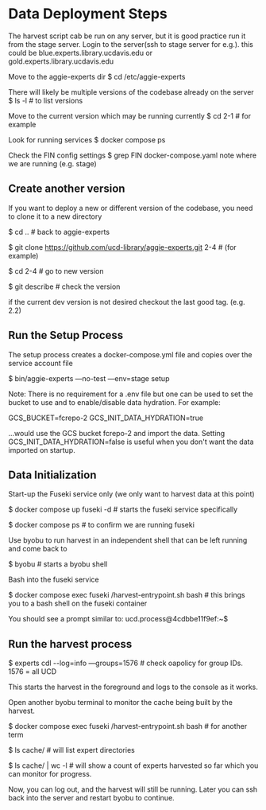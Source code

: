 # Data Deployment Steps

The harvest script cab be run on any server, but it is good practice run it from the stage server.
Login to the server(ssh to stage server for e.g.). this could be blue.experts.library.ucdavis.edu or gold.experts.library.ucdavis.edu

Move to the aggie-experts dir
$ cd /etc/aggie-experts

There will likely be multiple versions of the codebase already on the server
$ ls -l  # to list versions

Move to the current version which may be running currently
$ cd 2-1 # for example

Look for running services
$ docker compose ps 

Check the FIN config settings
$ grep FIN docker-compose.yaml 
note where we are running (e.g. stage)

## Create another version

If you want to deploy a new or different version of the codebase, you need to clone it to a new directory

$ cd  ..  # back to aggie-experts

$ git clone https://github.com/ucd-library/aggie-experts.git 2-4 # (for example)

$ cd 2-4  # go to new version

$ git describe    # check the version

if the current dev version is not desired checkout the last good tag. (e.g. 2.2)

## Run the Setup Process

The setup process creates a docker-compose.yml file and copies over the service account file

$ bin/aggie-experts —no-test —env=stage setup 

Note: There is no requirement for a .env file but one can be used to set the bucket to use and to enable/disable data hydration. For example:

GCS_BUCKET=fcrepo-2
GCS_INIT_DATA_HYDRATION=true   

...would use the GCS bucket fcrepo-2 and import the data. Setting GCS_INIT_DATA_HYDRATION=false is useful when you don't want the data imported on startup. 

## Data Initialization

Start-up the Fuseki service only (we only want to harvest data at this point)

$ docker compose up fuseki -d   # starts the fuseki service specifically

$ docker compose ps  # to confirm we are running fuseki

Use byobu to run harvest in an independent shell that can be left running and come back to

$ byobu   # starts a byobu shell 

Bash into the fuseki service 

$ docker compose exec fuseki /harvest-entrypoint.sh bash    # this brings you to a bash shell on the fuseki container

You should see a prompt similar to:
ucd.process@4cdbbe11f9ef:~$       

## Run the harvest process

$ experts cdl --log=info —groups=1576   # check oapolicy for group IDs. 1576 = all UCD

This starts the harvest in the foreground and logs to the console as it works.

Open another byobu terminal to monitor the cache being built by the harvest.

$ docker compose exec fuseki /harvest-entrypoint.sh bash   # for another term

$ ls cache/     # will list expert directories

$ ls cache/ | wc -l  # will show a count of experts harvested so far which you can monitor for progress.

Now, you can log out, and the harvest will still be running. Later you can ssh back into the server and restart byobu to continue.


